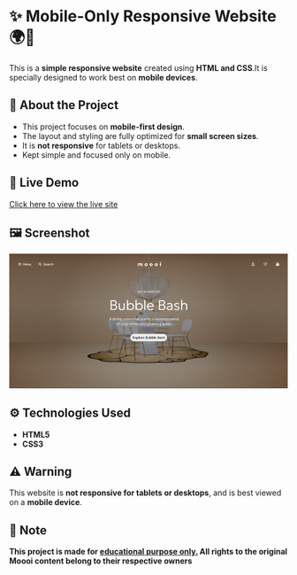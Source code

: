 # ✨ Mobile-Only Responsive Website 🌍📲

This is a **simple responsive website** created using **HTML and CSS**.It is specially designed to work best on **mobile devices**.

## 📱 About the Project

- This project focuses on **mobile-first design**.
- The layout and styling are fully optimized for **small screen sizes**.
- It is **not responsive** for tablets or desktops.
- Kept simple and focused only on mobile.

## 🚀 Live Demo
[Click here to view the live site](https://ibrahimpatel-63.github.io/Moooi-Website/)

## 🖼️ Screenshot
[![Screenshot](./images/screenshot.png)](./images/screenshot.png)

## ⚙️ Technologies Used

- **HTML5**
- **CSS3**

## ⚠️ Warning

This website is **not responsive for tablets or desktops**, and is best viewed on a **mobile device**.

## 📝 Note

**This project is made for <u>educational purpose only.</u> All rights to the original Moooi content belong to their respective owners**


